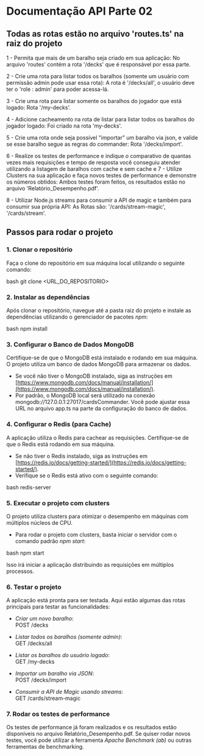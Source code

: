 # Documentação API Parte 02

## Todas as rotas estão no arquivo 'routes.ts' na raiz do projeto 

1 - Permita que mais de um baralho seja criado em sua aplicação: 
  No arquivo 'routes' contém a rota '/decks' que é responsável por essa parte.


2 - Crie uma rota para listar todos os baralhos (somente um usuário com permissão admin pode usar essa rota): 
  A rota é '/decks/all', o usuário deve ter o 'role : admin' para poder acessa-lá.


3 - Crie uma rota para listar somente os baralhos do jogador que está logado:
  Rota '/my-decks'.


4 - Adicione cacheamento na rota de listar para listar todos os baralhos do jogador logado: 
  Foi criado na rota 'my-decks'.


5 - Crie uma rota onde seja possível "importar" um baralho via json, e valide se esse baralho segue as regras do commander:
  Rota '/decks/import'.


6 - Realize os testes de performance e indique o comparativo de quantas vezes mais requisições e tempo de resposta você conseguiu atender utilizando a listagem de baralhos com cache e sem cache e 
7 - Utilize Clusters na sua aplicação e faça novos testes de performance e demonstre os números obtidos:
  Ambos testes foram feitos, os resultados estão no arquivo 'Relatório_Desempenho.pdf'.


8 - Utilizar Node.js streams para consumir a API de magic e também para consumir sua própria API: 
  As Rotas são: '/cards/stream-magic', '/cards/stream'.

## Passos para rodar o projeto

### 1. Clonar o repositório
Faça o clone do repositório em sua máquina local utilizando o seguinte comando:

bash
git clone <URL_DO_REPOSITORIO>


### 2. Instalar as dependências
Após clonar o repositório, navegue até a pasta raiz do projeto e instale as dependências utilizando o gerenciador de pacotes *npm*:

bash
npm install


### 3. Configurar o Banco de Dados MongoDB
Certifique-se de que o MongoDB está instalado e rodando em sua máquina. O projeto utiliza um banco de dados MongoDB para armazenar os dados.

- Se você não tiver o MongoDB instalado, siga as instruções em [https://www.mongodb.com/docs/manual/installation/](https://www.mongodb.com/docs/manual/installation/).
- Por padrão, o MongoDB local será utilizado na conexão mongodb://127.0.0.1:27017/cardsCommander. Você pode ajustar essa URL no arquivo app.ts na parte da configuração do banco de dados.

### 4. Configurar o Redis (para Cache)
A aplicação utiliza o Redis para cachear as requisições. Certifique-se de que o Redis está rodando em sua máquina.

- Se não tiver o Redis instalado, siga as instruções em [https://redis.io/docs/getting-started/](https://redis.io/docs/getting-started/).
- Verifique se o Redis está ativo com o seguinte comando:

bash
redis-server


### 5. Executar o projeto com clusters
O projeto utiliza clusters para otimizar o desempenho em máquinas com múltiplos núcleos de CPU.

- Para rodar o projeto com clusters, basta iniciar o servidor com o comando padrão *npm start*:

bash
npm start


Isso irá iniciar a aplicação distribuindo as requisições em múltiplos processos.

### 6. Testar o projeto
A aplicação está pronta para ser testada. Aqui estão algumas das rotas principais para testar as funcionalidades:

- *Criar um novo baralho*:  
  POST /decks

- *Listar todos os baralhos (somente admin)*:  
  GET /decks/all

- *Listar os baralhos do usuário logado*:  
  GET /my-decks

- *Importar um baralho via JSON*:  
  POST /decks/import

- *Consumir a API de Magic usando streams*:  
  GET /cards/stream-magic

### 7. Rodar os testes de performance
Os testes de performance já foram realizados e os resultados estão disponíveis no arquivo Relatório_Desempenho.pdf. Se quiser rodar novos testes, você pode utilizar a ferramenta *Apache Benchmark (ab)* ou outras ferramentas de benchmarking.

